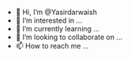 - 👋 Hi, I’m @Yasirdarwaish
- 👀 I’m interested in ...
- 🌱 I’m currently learning ...
- 💞️ I’m looking to collaborate on ...
- 📫 How to reach me ...

<!---
Yasirdarwaish/Yasirdarwaish is a ✨ special ✨ repository because its `README.md` (this file) appears on your GitHub profile.
You can click the Preview link to take a look at your changes.
--->
